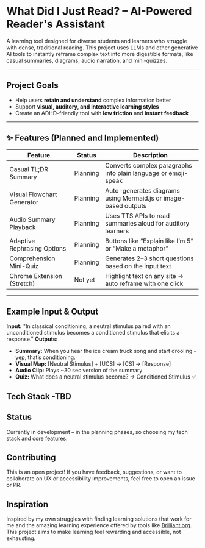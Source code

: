 # What Did I Just Read? – AI-Powered Reader's Assistant

A learning tool designed for diverse students and learners who struggle with dense, traditional reading. This project uses LLMs and other generative AI tools to instantly reframe complex text into more digestible formats, like casual summaries, diagrams, audio narration, and mini-quizzes.

---

## Project Goals

- Help users **retain and understand** complex information better
- Support **visual, auditory, and interactive learning styles**
- Create an ADHD-friendly tool with **low friction** and **instant feedback**

---

## ✨ Features (Planned and Implemented)

| Feature                         | Status     | Description                                                                 |
|--------------------------------|------------|-----------------------------------------------------------------------------|
| Casual TL;DR Summary           | Planning | Converts complex paragraphs into plain language or emoji-speak             |
| Visual Flowchart Generator     | Planning | Auto-generates diagrams using Mermaid.js or image-based outputs            |
| Audio Summary Playback         | Planning | Uses TTS APIs to read summaries aloud for auditory learners                |
| Adaptive Rephrasing Options    | Planning | Buttons like “Explain like I’m 5” or “Make a metaphor”                     |
| Comprehension Mini-Quiz        | Planning | Generates 2–3 short questions based on the input text                      |
| Chrome Extension (Stretch)     | Not yet  | Highlight text on any site → auto reframe with one click                   |

---

## Example Input & Output

**Input:** "In classical conditioning, a neutral stimulus paired with an unconditioned stimulus becomes a conditioned stimulus that elicits a response."
**Outputs:**
- **Summary:** When you hear the ice cream truck song and start drooling - yep, that’s conditioning.
- **Visual Map:** [Neutral Stimulus] + [UCS] → [CS] → [Response]
- **Audio Clip:** Plays ~30 sec version of the summary
- **Quiz:** What does a neutral stimulus become? → Conditioned Stimulus ✅

## Tech Stack -TBD

## Status

Currently in development – in the planning phases, so choosing my tech stack and core features.

## Contributing

This is an open project! If you have feedback, suggestions, or want to collaborate on UX or accessibility improvements, feel free to open an issue or PR.

## Inspiration

Inspired by my own struggles with finding learning solutions that work for me and the amazing learning experience offered by tools like [Brilliant.org](https://brilliant.org). This project aims to make learning feel rewarding and accessible, not exhausting.
